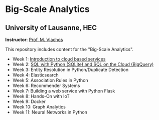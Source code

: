 # Big-Scale Analytics 
## University of Lausanne, HEC

**Instructor**: [Prof. M. Vlachos](https://people.unil.ch/michalisvlachos/)

This repository includes content for the "Big-Scale Analytics".

- Week 1: [Introduction to cloud based services](week1)
- Week 2: [SQL with Python (SQLite) and SQL on the Cloud (BigQuery)](week2)
- Week 3: Entity Resolution in Python/Duplicate Detection
- Week 4: Elasticsearch
- Week 5: Association Rules in Python
- Week 6: Recommender Systems
- Week 7: Building a web service with Python Flask
- Week 8: Hands-On with IoT
- Week 9: Docker
- Week 10: Graph Analytics
- Week 11: Neural Networks in Python
